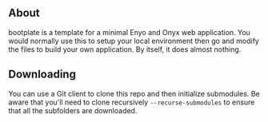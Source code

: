 ## About

bootplate is a template for a minimal Enyo and Onyx web application.
You would normally use this to setup your local environment then go and modify the
files to build your own application.  By itself, it does almost nothing.

## Downloading

You can use a Git client to clone this repo and then initialize
submodules. Be aware that you'll need to clone recursively `--recurse-submodules`
to ensure that all the subfolders are downloaded.